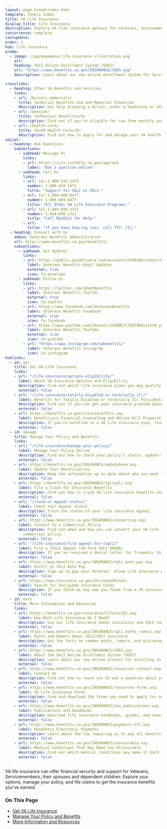 ```yaml
---
layout: page-breadcrumbs.html
template: level2-index
title: VA Life Insurance
display_title: Life Insurance
description: Explore VA life insurance options for Veterans, Servicemembers, and families. Manage your Veterans life insurance policy online, file claims for benefits, and access helpful resources.
concurrence: complete
lastupdate:
order: 1
hub: life-insurance
promo:
  - image: /img/megamenu/life-insurance-illustration.png
    alt:
    heading: SGLI Online Enrollment System (SOES)
    url: "https://www.benefits.va.gov/INSURANCE/SOES.asp"
    description: Learn about our new online enrollment system for Servicemembers' Group Life Insurance.

crosslinks:
  - heading: Other VA Benefits and Services
    links:
    - url: /burials-memorials/
      title: <b>Burial Benefits and and Memorial Items</b>
      description: Get help planning a burial, order a headstone or other memorial item, and apply for survivor and dependent benefits.
    - url: /pension/
      title: <b>Pension Benefits</b>
      description: Find out if you're eligible for tax-free monthly payments as a wartime Veteran or surviving spouse or child.
    - url: /health-care/
      title: <b>VA Health Care</b>
      description: Find out how to apply for and manage your VA health care benefits.
social:
  - heading: Ask Questions
    subsections:
      - subhead: Message Us
        links:
        - url: https://iris.custhelp.va.gov/app/ask
          label: "Ask a question online"    
      - subhead: Call Us
        links:
        - url: tel:1-800-419-1473
          number: 1-800-419-1473
          title: "Support for SGLI or VGLI:"
        - url: tel:1-800-669-8477
          number: 1-800-669-8477
          title: "All Other VA Life Insurance Programs:"
        - url: tel:1-844-698-2311
          number: 1-844-698-2311
          title: "Call MyVA311 for Help:"
        - url:
          title: "If you have hearing loss, call TTY: 711."
  - heading: Connect with Us 
    admin: Veterans Benefits Administration
    url: https://www.benefits.va.gov/benefits/
    subsections:
      - subhead: Get Updates
        links:
        - url: https://public.govdelivery.com/accounts/USVAVBA/subscriber/new
          label: Veterans Benefits Email Updates
          external: true
          icon: fa-envelope        
      - subhead: Follow Us
        links:      
        - url: https://twitter.com/VAVetBenefits
          label: Veterans Benefits Twitter
          external: true
          icon: fa-twitter
        - url: https://www.facebook.com/VeteransBenefits
          label: Veterans Benefits Facebook
          external: true
          icon: fa-facebook
        - url: https://www.youtube.com/channel/UCANDE7C7UST9HOzvLVtN_yg
          label: Veterans Benefits YouTube
          external: true
          icon: fa-youtube
        - url: "https://www.instagram.com/vabenefits/"
          label: Veterans Benefits Instagram
          icon: fa-instagram
hublinks:
  - id: get
    title: Get VA Life Insurance
    links:
    - url: "/life-insurance/options-eligibility/"
      label: About VA Insurance Options and Eligibility
      description: Find out which life insurance plans you may qualify for—and the benefits you’ll receive with each plan.
      external: false
    - url: "/life-insurance/totally-disabled-or-terminally-ill/"
      label: Benefits for Totally Disabled or Terminally Ill Policyholders
      description: Find out if you can get your insurance premium waived or receive your benefits early in certain situations.
      external: false
    - url: https://benefits.va.gov/insurance/bfcs.asp
      label: Beneficiary Financial Counseling and Online Will Preparation
      description: If you're enrolled in a VA life insurance plan, find out if you can get free financial planning and online will preparation services.
      external: false
  - id: manage
    title: Manage Your Policy and Benefits
    links:
    - url: "/life-insurance/manage-your-policy/"
      label: Manage Your Policy Online
      description: Find out how to check your policy's status, update your information, or pay your premium online.
      external: false
    - url: https://benefits.va.gov/INSURANCE/updatebene.asp
      label: Update Your Beneficiaries
      description: Keep the information up to date about who you want to receive your insurance proceeds. This will make it easier for your family members to file a claim in their time of need.
      external: false
    - url: https://benefits.va.gov/INSURANCE/sglivgli.asp
      label: File a Claim for Insurance Benefits
      description: Find out how to claim VA life insurance benefits under your policy.
      external: false
    - url: "/claim-or-appeal-status/"
      label: Check Your Appeal Status
      description: Track the status of your life insurance appeal.
      external: false
    - url: https://www.benefits.va.gov/INSURANCE/converting.asp
      label: Convert to a Commercial Policy
      description: Find out when and how you can convert your VA life insurance to a
        commercial policy.
      external: false
    - url: "/life-insurance/file-appeal-for-tsgli/"
      label: File a TSGLI Appeal (VA Form SGLV 8600A)
      description: If you've received a denial letter for Traumatic Injury Protection Life Insurance benefits that instructs you to use this form, file your appeal by the date provided in your letter.
      external: false
    - url: https://www.benefits.va.gov/INSURANCE/vgli_auto_pay.asp
      label: Enroll in VGLI Auto Pay
      description: Sign up to pay your Veterans' Group Life Insurance premium automatically from your bank account.
      external: false
    - url: https://www.insurance.va.gov/UnclaimedFunds/
      label: Search for Unclaimed Insurance Funds
      description: If you think we may owe you funds from a VA insurance policy, search our unclaimed funds records by the qualifying Veteran's name.
      external: false
  - id: more
    title: More Information and Resources
    links:
    - url: https://benefits.va.gov/insurance/lifeins101.asp
      label: How Much Life Insurance Do I Need?
      description: Use our life insurance needs calculator and VGLI comparison questionnaire to help decide how much life insurance you need.
      external: false
    - url: https://www.benefits.va.gov/INSURANCE/sgli_myths_rumors.asp
      label: Myths and Rumors About SGLI/VGLI Insurance
      description: Get the facts on common myths, rumors, and misconceptions about SGLI and VGLI insurance.
      external: false
    - url: https://www.benefits.va.gov/INSURANCE/SOES.asp
      label: About the SGLI Online Enrollment System (SOES)
      description: Learn about our new online process for enrolling in Servicemembers' Group Life Insurance.
      external: false
    - url: https://www.benefits.va.gov/INSURANCE/resources-contact.asp
      label: Contact Us
      description: Find out how to reach out to ask a question about your policy or file a claim for benefits.
      external: false
    - url: https://www.benefits.va.gov/INSURANCE/resources-forms.asp
      label: VA Life Insurance Forms
      description: Find and download the forms you need to apply for and manage your life insurance benefits.
      external: false
    - url: https://www.benefits.va.gov/INSURANCE/ins_publications.asp
      label: Publications and Handbooks
      description: Download life insurance handbooks, guides, and newsletters.
      external: false
    - url: https://www.benefits.va.gov/INSURANCE/payments-eft.asp
      label: Mandatory Electronic Payments
      description: Learn about the law requiring us to pay all benefits by electronic funds transfer.
      external: false
    - url: https://www.benefits.va.gov/INSURANCE/uninsurable.asp
      label: Medical Conditions That May Make You Uninsurable
      description: Find out which medical conditions may make it hard for you to get private life insurance after you separate from service, and what to do to make sure you have coverage.
      external: false
---
```

<p class="va-introtext">
VA life insurance can offer financial security and support for Veterans, Servicemembers, their spouses and dependent children. Explore your options, manage your policy, and file claims to get the insurance benefits you've earned.</p>

<h3>On This Page</h3>

<ul>
  <li><a href="#get">Get VA Life Insurance</a></li>
  <li><a href="#manage">Manage Your Policy and Benefits</a></li>
  <li><a href="#more">More Information and Resources</a></li>
</ul>
